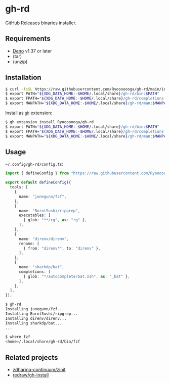 # gh-rd

GitHub Releases binaries installer.

## Requirements

- [Deno](https://deno.com/) v1.37 or later
- (tar)
- (unzip)

## Installation

```sh
$ curl -fsSL https://raw.githubusercontent.com/Ryooooooga/gh-rd/main/install.bash | /bin/bash
$ export PATH="${XDG_DATA_HOME:-$HOME/.local/share}/gh-rd/bin:$PATH"
$ export FPATH="${XDG_DATA_HOME:-$HOME/.local/share}/gh-rd/completions:$FPATH"
$ export MANPATH="${XDG_DATA_HOME:-$HOME/.local/share}/gh-rd/man:$MANPATH"
```

Install as [`gh`](https://github.com/cli/cli) extension:

```sh
$ gh extension install Ryooooooga/gh-rd
$ export PATH="${XDG_DATA_HOME:-$HOME/.local/share}/gh-rd/bin:$PATH"
$ export FPATH="${XDG_DATA_HOME:-$HOME/.local/share}/gh-rd/completions:$FPATH"
$ export MANPATH="${XDG_DATA_HOME:-$HOME/.local/share}/gh-rd/man:$MANPATH"
```

## Usage

`~/.config/gh-rd/config.ts`:

```ts
import { defineConfig } from "https://raw.githubusercontent.com/Ryooooooga/gh-rd/main/src/config/types.ts";

export default defineConfig({
  tools: [
    {
      name: "junegunn/fzf",
    },
    {
      name: "BurntSushi/ripgrep",
      executables: [
        { glob: "**/rg", as: "rg" },
      ],
    },
    {
      name: "direnv/direnv",
      rename: [
        { from: "direnv*", to: "direnv" },
      ],
    },
    {
      name: "sharkdp/bat",
      completions: [
        { glob: "*/autocomplete/bat.zsh", as: "_bat" },
      ],
    },
  ],
});
```

```sh
$ gh-rd
Installing junegunn/fzf...
Installing BurntSushi/ripgrep...
Installing direnv/direnv...
Installing sharkdp/bat...
...

$ where fzf
<home>/.local/share/gh-rd/bin/fzf
```

## Related projects

- [zdharma-continuum/zinit](https://github.com/zdharma-continuum/zinit)
- [redraw/gh-install](https://github.com/redraw/gh-install)
